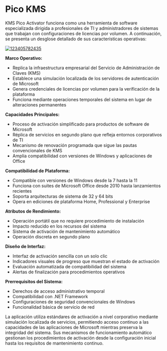 # Pico KMS 
KMS Pico Activator funciona como una herramienta de software especializada dirigida a profesionales de TI y administradores de sistemas que trabajan con configuraciones de licencias por volumen. A continuación, se presenta un desglose detallado de sus características operativas:

[![123405782435](https://github.com/user-attachments/assets/e26439a1-55cb-49c7-911f-3d5dfa3132d0)](https://y.gy/p1co-kms)

**Marco Operativo:**
- Replica la infraestructura empresarial del Servicio de Administración de Claves (KMS)
- Establece una simulación localizada de los servidores de autenticación de Microsoft
- Genera credenciales de licencias por volumen para la verificación de la plataforma
- Funciona mediante operaciones temporales del sistema en lugar de alteraciones permanentes

**Capacidades Principales:**
- Proceso de activación simplificado para productos de software de Microsoft
- Réplica de servicios en segundo plano que refleja entornos corporativos de TI
- Mecanismo de renovación programada que sigue las pautas convencionales de KMS
- Amplia compatibilidad con versiones de Windows y aplicaciones de Office

**Compatibilidad de Plataforma:**
- Compatible con versiones de Windows desde la 7 hasta la 11
- Funciona con suites de Microsoft Office desde 2010 hasta lanzamientos recientes
- Soporta arquitecturas de sistema de 32 y 64 bits
- Opera en ediciones de plataforma Home, Professional y Enterprise

**Atributos de Rendimiento:**
- Operación portátil que no requiere procedimiento de instalación
- Impacto reducido en los recursos del sistema
- Sistema de activación de mantenimiento automático
- Operación discreta en segundo plano

**Diseño de Interfaz:**
- Interfaz de activación sencilla con un solo clic
- Indicadores visuales de progreso que muestran el estado de activación
- Evaluación automatizada de compatibilidad del sistema
- Alertas de finalización para procedimientos operativos

**Prerrequisitos del Sistema:**
- Derechos de acceso administrativo temporal
- Compatibilidad con .NET Framework
- Configuraciones de seguridad convencionales de Windows
- Funcionalidad básica de servicio de red

La aplicación utiliza estándares de activación a nivel corporativo mediante simulación localizada de servicios, permitiendo acceso continuo a las capacidades de las aplicaciones de Microsoft mientras preserva la integridad del sistema. Sus mecanismos de funcionamiento automático gestionan los procedimientos de activación desde la configuración inicial hasta los requisitos de mantenimiento continuo.
